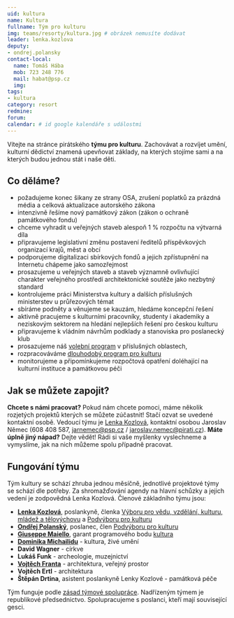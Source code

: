 ```yaml
---
uid: kultura
name: Kultura
fullname: Tým pro kulturu
img: teams/resorty/kultura.jpg # obrázek nemusíte dodávat
leader: lenka.kozlova
deputy:
- ondrej.polansky
contact-local:
  name: Tomáš Hába
  mob: 723 248 776
  mail: habat@psp.cz
  img: 
tags:
- kultura
category: resort
redmine:
forum:
calendar: # id google kalendáře s událostmi
---
```


Vítejte na stránce pirátského **týmu pro kulturu**. Zachovávat a rozvíjet umění, kulturní dědictví znamená upevňovat základy, na kterých stojíme sami a na kterých budou jednou stát i naše děti.

Co děláme?
----------
* požadujeme konec šikany ze strany OSA, zrušení poplatků za prázdná média a celková aktualizace autorského zákona
* intenzivně řešíme nový památkový zákon (zákon o ochraně památkového fondu)
* chceme vyhradit u veřejných staveb alespoň 1 % rozpočtu na výtvarná díla
* připravujeme legislativní změnu postavení ředitelů příspěvkových organizací krajů, měst a obcí
* podporujeme digitalizaci sbírkových fondů a jejich zpřístupnění na Internetu chápeme jako samozřejmost
* prosazujeme u veřejných staveb a staveb významně ovlivňující charakter veřejného prostředí architektonické soutěže jako nezbytný standard
* kontrolujeme práci Ministerstva kultury a dalších příslušných ministerstev u průřezových témat
* sbíráme podněty a věnujeme se kauzám, hledáme koncepční řešení
* aktivně pracujeme s kulturními pracovníky, studenty i akademiky a neziskovým sektorem na hledání nejlepších řešení pro českou kulturu
* připravujeme k vládním návrhům podklady a stanoviska pro poslanecký klub
* prosazujeme náš [volební program](https://www.pirati.cz/program/psp2017/kultura/) v příslušných oblastech,
* rozpracováváme [dlouhodobý program pro kulturu](https://www.pirati.cz/program/dlouhodoby/kultura/)
* monitorujeme a připomínkujeme rozpočtová opatření doléhající na kulturní instituce a památkovou péči

Jak se můžete zapojit?
----------------------
**Chcete s námi pracovat?**
Pokud nám chcete pomoci, máme několik rozjetých projektů kterých se můžete zúčastnit! Stačí ozvat se uvedené kontaktní osobě.
Vedoucí týmu je [Lenka Kozlová](https://www.pirati.cz/lide/lenka-kozlova/), kontaktní osobou Jaroslav Němec (608 408 587,  jarnemec@psp.cz / jaroslav.nemec@pirati.cz).
**Máte úplně jiný nápad?**
Dejte vědět! Rádi si vaše myšlenky vyslechneme a vymyslíme, jak na nich můžeme spolu případně pracovat.

Fungování týmu
----------------------
Tým kultury se schází zhruba jednou měsíčně, jednotlivé projektové týmy se schází dle potřeby. Za shromažďování agendy na hlavní schůzky a jejich vedení je zodpovědná Lenka Kozlová.
Členové základního týmu jsou:
* **[Lenka Kozlová](https://www.pirati.cz/lide/lenka-kozlova/)**,  poslankyně, členka [Výboru pro vědu, vzdělání, kulturu, mládež a tělovýchovu](http://www.psp.cz/sqw/hp.sqw?k=4500) a [Podvýboru pro kulturu](http://www.psp.cz/sqw/hp.sqw?k=4522)
* **[Ondřej Polanský](https://www.pirati.cz/lide/ondrej-polansky/)**, poslanec, člen [Podvýboru pro kulturu](http://www.psp.cz/sqw/hp.sqw?k=4522)
* **[Giuseppe Maiello](https://www.pirati.cz/lide/giuseppe-maiello/)**, garant programového bodu [kultura](https://www.pirati.cz/program/psp2017/kultura/)
* **[Dominika Michailidu](https://www.pirati.cz/lide/dominika-michailidu/)** - kultura, živé umění
* **David Wagner** - církve
* **Lukáš Funk** - archeologie, muzejnictví
* **[Vojtěch Franta](https://www.pirati.cz/lide/vojtech-franta/)** - architektura, veřejný prostor
* **Vojtěch Ertl** - architektura
* **Štěpán Drtina**, asistent poslankyně Lenky Kozlové - památková péče

Tým funguje podle [zásad týmové spolupráce](https://wiki.pirati.cz/rules/or_zatys). Nadřízeným týmem je republikové předsednictvo. Spolupracujeme s poslanci, kteří mají související gesci.
